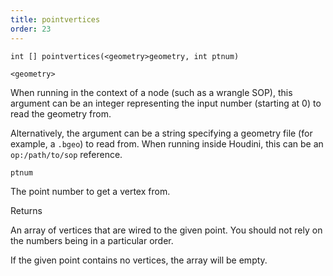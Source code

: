 ```yaml
---
title: pointvertices
order: 23
---
```

`int [] pointvertices(<geometry>geometry, int ptnum)`

`<geometry>`

When running in the context of a node (such as a wrangle SOP), this argument can be an integer representing the input number (starting at 0) to read the geometry from.

Alternatively, the argument can be a string specifying a geometry file (for example, a `.bgeo`) to read from. When running inside Houdini, this can be an `op:/path/to/sop` reference.

`ptnum`

The point number to get a vertex from.

Returns

An array of vertices that are wired to the given point. You should not rely on the numbers being in a particular order.

If the given point contains no vertices, the array will be empty.
